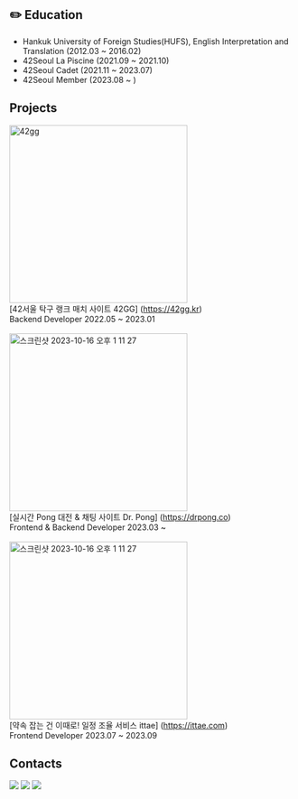 
## ✏️ Education
<ul>
<li> Hankuk University of Foreign Studies(HUFS), English Interpretation and Translation (2012.03 ~ 2016.02) </li>
<li> 42Seoul La Piscine (2021.09 ~ 2021.10) </li>
<li> 42Seoul Cadet (2021.11 ~ 2023.07)</li>
<li> 42Seoul Member (2023.08 ~ )</li>
</ul>

## Projects
<img width="315" alt="42gg" src="https://github.com/triplecheeseburger/triplecheeseburger/assets/90166901/6e791684-b909-4d02-a8b4-9050e22e0c7b">
<br>[42서울 탁구 랭크 매치 사이트 42GG] (<a href="https://42gg.kr">https://42gg.kr</a>)
<br> Backend Developer 2022.05 ~ 2023.01 <br>
<br>
<img width="315" alt="스크린샷 2023-10-16 오후 1 11 27" src="https://github.com/triplecheeseburger/triplecheeseburger/assets/90166901/5464175f-b733-45cf-a2e5-39c18d63f8ff"></a>
<br> [실시간 Pong 대전 & 채팅 사이트 Dr. Pong] (<a href="https://drpong.co">https://drpong.co</a>)
<br> Frontend & Backend Developer 2023.03 ~ <br>
<br>
<img width="315" alt="스크린샷 2023-10-16 오후 1 11 27" src="https://github.com/triplecheeseburger/triplecheeseburger/assets/90166901/f2a424ac-e7ad-437d-be2d-8080ff5240f1"></a>
<br> [약속 잡는 건 이때로! 일정 조율 서비스 ittae] (<a href="https://ittae.com">https://ittae.com</a>)
<br> Frontend Developer 2023.07 ~ 2023.09
<br>

## Contacts
<a href="https://regice.tistory.com"><img src="https://img.shields.io/badge/Tistory-00ced1?style=flat-square"/></a> 
<a href="https://www.instagram.com/_hellowhale/"><img src="https://img.shields.io/badge/Instagram-E4405F?style=flat-square&logo=Instagram&logoColor=white"/></a> 
<a href="mailto:hangyulkim94@gmail.com"><img src="https://img.shields.io/badge/Gmail-EA4335?style=flat-square&logo=Gmail&logoColor=white"/></a> 



<!--
**triplecheeseburger/triplecheeseburger** is a ✨ _special_ ✨ repository because its `README.md` (this file) appears on your GitHub profile.

Here are some ideas to get you started:

- 🔭 I’m currently working on ...
- 🌱 I’m currently learning ...
- 👯 I’m looking to collaborate on ...
- 🤔 I’m looking for help with ...
- 💬 Ask me about ...
- 📫 How to reach me: ...
- 😄 Pronouns: ...
- ⚡ Fun fact: ...
-->
